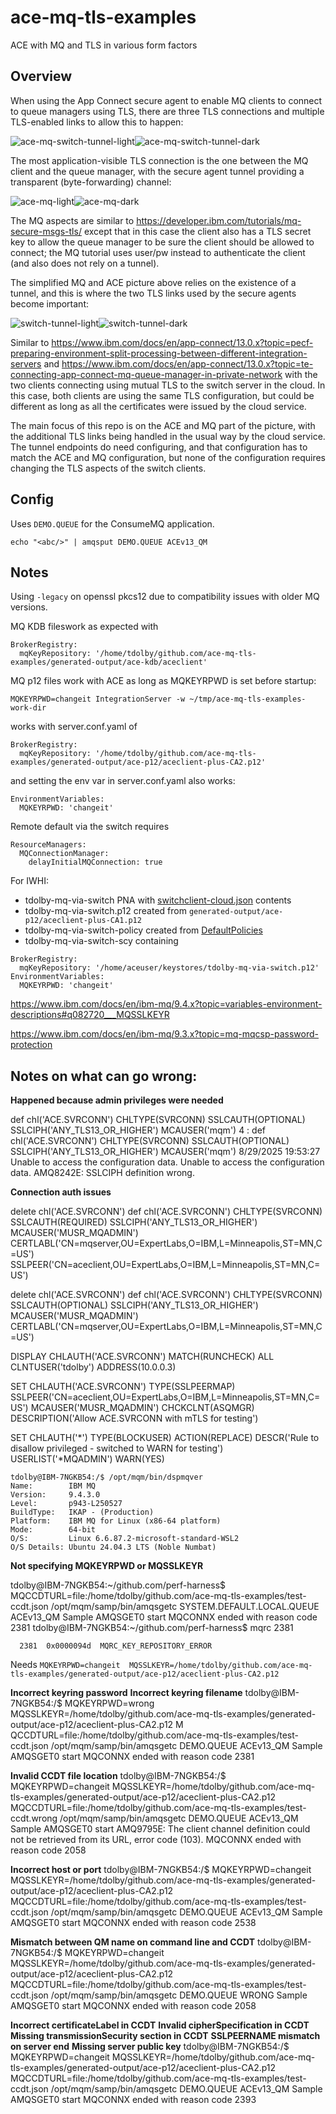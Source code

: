 # ace-mq-tls-examples
ACE with MQ and TLS in various form factors

## Overview

When using the App Connect secure agent to enable MQ clients to connect to queue managers using TLS, there 
are three TLS connections and multiple TLS-enabled links to allow this to happen:

![ace-mq-switch-tunnel-light](/pictures/ace-mq-switch-tunnel-light.png#gh-light-mode-only)![ace-mq-switch-tunnel-dark](/pictures/ace-mq-switch-tunnel-dark.png#gh-dark-mode-only)

The most application-visible TLS connection is the one between the MQ client and the queue manager, with the
secure agent tunnel providing a transparent (byte-forwarding) channel:

![ace-mq-light](/pictures/ace-mq-light.png#gh-light-mode-only)![ace-mq-dark](/pictures/ace-mq-dark.png#gh-dark-mode-only)

The MQ aspects are similar to https://developer.ibm.com/tutorials/mq-secure-msgs-tls/ except that in this case the
client also has a TLS secret key to allow the queue manager to be sure the client should be allowed to connect; the
MQ tutorial uses user/pw instead to authenticate the client (and also does not rely on a tunnel).

The simplified MQ and ACE picture above relies on the existence of a tunnel, and this is where the two TLS links used
by the secure agents become important:

![switch-tunnel-light](/pictures/switch-tunnel-light.png#gh-light-mode-only)![switch-tunnel-dark](/pictures/switch-tunnel-dark.png#gh-dark-mode-only)

Similar to https://www.ibm.com/docs/en/app-connect/13.0.x?topic=pecf-preparing-environment-split-processing-between-different-integration-servers
and https://www.ibm.com/docs/en/app-connect/13.0.x?topic=te-connecting-app-connect-mq-queue-manager-in-private-network with the two clients
connecting using mutual TLS to the switch server in the cloud. In this case, both clients are using the same TLS configuration, but could
be different as long as all the certificates were issued by the cloud service.

The main focus of this repo is on the ACE and MQ part of the picture, with the additional TLS links being handled in
the usual way by the cloud service. The tunnel endpoints do need configuring, and that configuration has to match the
ACE and MQ configuration, but none of the configuration requires changing the TLS aspects of the switch clients.

## Config

Uses `DEMO.QUEUE` for the ConsumeMQ application.

```
echo "<abc/>" | amqsput DEMO.QUEUE ACEv13_QM
```

## Notes
Using `-legacy` on openssl pkcs12 due to compatibility issues with older MQ versions.

MQ KDB fileswork as expected with 
```
BrokerRegistry:
  mqKeyRepository: '/home/tdolby/github.com/ace-mq-tls-examples/generated-output/ace-kdb/aceclient'
```

MQ p12 files work with ACE as long as MQKEYRPWD is set before startup:
```
MQKEYRPWD=changeit IntegrationServer -w ~/tmp/ace-mq-tls-examples-work-dir
```
works with server.conf.yaml of 
```
BrokerRegistry:
  mqKeyRepository: '/home/tdolby/github.com/ace-mq-tls-examples/generated-output/ace-p12/aceclient-plus-CA2.p12'
```
and setting the env var in server.conf.yaml also works:
```
EnvironmentVariables:
  MQKEYRPWD: 'changeit'
```

Remote default via the switch requires
```
ResourceManagers:
  MQConnectionManager:
    delayInitialMQConnection: true
```

For IWHI:
 - tdolby-mq-via-switch PNA with [switchclient-cloud.json](/switchclient-cloud.json) contents
 - tdolby-mq-via-switch.p12 created from `generated-output/ace-p12/aceclient-plus-CA1.p12`
 - tdolby-mq-via-switch-policy created from [DefaultPolicies](/DefaultPolicies)
 - tdolby-mq-via-switch-scy containing
```
BrokerRegistry:
  mqKeyRepository: '/home/aceuser/keystores/tdolby-mq-via-switch.p12'
EnvironmentVariables:
  MQKEYRPWD: 'changeit'
```

https://www.ibm.com/docs/en/ibm-mq/9.4.x?topic=variables-environment-descriptions#q082720___MQSSLKEYR

https://www.ibm.com/docs/en/ibm-mq/9.3.x?topic=mq-mqcsp-password-protection


## Notes on what can go wrong:


**Happened because admin privileges were needed**

def chl('ACE.SVRCONN') CHLTYPE(SVRCONN) SSLCAUTH(OPTIONAL) SSLCIPH('ANY_TLS13_OR_HIGHER') MCAUSER('mqm')
     4 : def chl('ACE.SVRCONN') CHLTYPE(SVRCONN) SSLCAUTH(OPTIONAL) SSLCIPH('ANY_TLS13_OR_HIGHER') MCAUSER('mqm')
8/29/2025 19:53:27 Unable to access the configuration data.
Unable to access the configuration data.
AMQ8242E: SSLCIPH definition wrong.




**Connection auth issues**

delete chl('ACE.SVRCONN')
def chl('ACE.SVRCONN') CHLTYPE(SVRCONN) SSLCAUTH(REQUIRED) SSLCIPH('ANY_TLS13_OR_HIGHER') MCAUSER('MUSR_MQADMIN') CERTLABL('CN=mqserver,OU=ExpertLabs,O=IBM,L=Minneapolis,ST=MN,C=US') SSLPEER('CN=aceclient,OU=ExpertLabs,O=IBM,L=Minneapolis,ST=MN,C=US')

delete chl('ACE.SVRCONN')
def chl('ACE.SVRCONN') CHLTYPE(SVRCONN) SSLCAUTH(OPTIONAL) SSLCIPH('ANY_TLS13_OR_HIGHER') MCAUSER('MUSR_MQADMIN') CERTLABL('CN=mqserver,OU=ExpertLabs,O=IBM,L=Minneapolis,ST=MN,C=US') 

DISPLAY CHLAUTH('ACE.SVRCONN') MATCH(RUNCHECK) ALL CLNTUSER('tdolby') ADDRESS(10.0.0.3)

SET CHLAUTH('ACE.SVRCONN') TYPE(SSLPEERMAP) SSLPEER('CN=aceclient,OU=ExpertLabs,O=IBM,L=Minneapolis,ST=MN,C=US') MCAUSER('MUSR_MQADMIN') CHCKCLNT(ASQMGR) DESCRIPTION('Allow ACE.SVRCONN with mTLS for testing')

SET CHLAUTH('*') TYPE(BLOCKUSER) ACTION(REPLACE) DESCR('Rule to disallow privileged - switched to WARN for testing') USERLIST('*MQADMIN') WARN(YES)

```
tdolby@IBM-7NGKB54:/$ /opt/mqm/bin/dspmqver
Name:        IBM MQ
Version:     9.4.3.0
Level:       p943-L250527
BuildType:   IKAP - (Production)
Platform:    IBM MQ for Linux (x86-64 platform)
Mode:        64-bit
O/S:         Linux 6.6.87.2-microsoft-standard-WSL2
O/S Details: Ubuntu 24.04.3 LTS (Noble Numbat)
```

**Not specifying MQKEYRPWD or MQSSLKEYR**

tdolby@IBM-7NGKB54:~/github.com/perf-harness$ MQCCDTURL=file:/home/tdolby/github.com/ace-mq-tls-examples/test-ccdt.json /opt/mqm/samp/bin/amqsgetc SYSTEM.DEFAULT.LOCAL.QUEUE ACEv13_QM
Sample AMQSGET0 start
MQCONNX ended with reason code 2381
tdolby@IBM-7NGKB54:~/github.com/perf-harness$ mqrc 2381

      2381  0x0000094d  MQRC_KEY_REPOSITORY_ERROR

Needs `MQKEYRPWD=changeit  MQSSLKEYR=/home/tdolby/github.com/ace-mq-tls-examples/generated-output/ace-p12/aceclient-plus-CA2.p12`


**Incorrect keyring password**
**Incorrect keyring filename**
tdolby@IBM-7NGKB54:/$ MQKEYRPWD=wrong  MQSSLKEYR=/home/tdolby/github.com/ace-mq-tls-examples/generated-output/ace-p12/aceclient-plus-CA2.p12  M
QCCDTURL=file:/home/tdolby/github.com/ace-mq-tls-examples/test-ccdt.json /opt/mqm/samp/bin/amqsgetc DEMO.QUEUE ACEv13_QM
Sample AMQSGET0 start
MQCONNX ended with reason code 2381

**Invalid CCDT file location**
tdolby@IBM-7NGKB54:/$ MQKEYRPWD=changeit  MQSSLKEYR=/home/tdolby/github.com/ace-mq-tls-examples/generated-output/ace-p12/aceclient-plus-CA2.p12  MQCCDTURL=file:/home/tdolby/github.com/ace-mq-tls-examples/test-ccdt.wrong /opt/mqm/samp/bin/amqsgetc DEMO.QUEUE ACEv13_QM
Sample AMQSGET0 start
AMQ9795E: The client channel definition could not be retrieved from its URL,
error code (103).
MQCONNX ended with reason code 2058

**Incorrect host or port**
tdolby@IBM-7NGKB54:/$ MQKEYRPWD=changeit  MQSSLKEYR=/home/tdolby/github.com/ace-mq-tls-examples/generated-output/ace-p12/aceclient-plus-CA2.p12  MQCCDTURL=file:/home/tdolby/github.com/ace-mq-tls-examples/test-ccdt.json /opt/mqm/samp/bin/amqsgetc DEMO.QUEUE ACEv13_QM
Sample AMQSGET0 start
MQCONNX ended with reason code 2538

**Mismatch between QM name on command line and CCDT**
tdolby@IBM-7NGKB54:/$ MQKEYRPWD=changeit  MQSSLKEYR=/home/tdolby/github.com/ace-mq-tls-examples/generated-output/ace-p12/aceclient-plus-CA2.p12  MQCCDTURL=file:/home/tdolby/github.com/ace-mq-tls-examples/test-ccdt.json /opt/mqm/samp/bin/amqsgetc DEMO.QUEUE WRONG
Sample AMQSGET0 start
MQCONNX ended with reason code 2058

**Incorrect certificateLabel in CCDT**
**Invalid cipherSpecification in CCDT**
**Missing transmissionSecurity section in CCDT**
**SSLPEERNAME mismatch on server end**
**Missing server public key**
tdolby@IBM-7NGKB54:/$ MQKEYRPWD=changeit  MQSSLKEYR=/home/tdolby/github.com/ace-mq-tls-examples/generated-output/ace-p12/aceclient-plus-CA2.p12  MQCCDTURL=file:/home/tdolby/github.com/ace-mq-tls-examples/test-ccdt.json /opt/mqm/samp/bin/amqsgetc DEMO.QUEUE ACEv13_QM
Sample AMQSGET0 start
MQCONNX ended with reason code 2393


